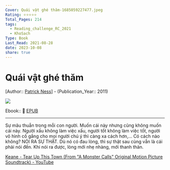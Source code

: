 ```yaml
---
Cover: Quái vật ghé thăm-1685059227477.jpeg
Rating: ⭐⭐⭐⭐⭐
Total_Pages: 214
tags:
  - Reading_challenge_RC_2021
  - KhoSach
Type: Book
Last_Read: 2021-08-28
date: 2023-10-08
share: true
---
```


# Quái vật ghé thăm
[Author:: [Patrick Ness](../../Patrick%20Ness.md)] - (Publication_Year:: 2011)

![](https://i.imgur.com/necNZXu.jpg)


Ebook:: 📘 [EPUB](https://onedrive.live.com/download?resid=E92BC60129512289%21146&authkey=!AM7V3XsMlF1slZE)

---

Sự mâu thuẫn trong mỗi con người. Muốn cái này nhưng cũng không muốn cái này. Người xấu không làm việc xấu, người tốt không làm việc tốt, người vô hình cố gắng cho mọi người chú ý thì càng xa cách hơn,... Có cách nào không? NÓI RA SỰ THẬT. Dù nó có đau lòng, thì sự thật sau cùng vẫn là cái phải nói đến. Khi nói ra được, lòng mới nhẹ nhàng, mới thanh thản.

[Keane - Tear Up This Town (From "A Monster Calls" Original Motion Picture Soundtrack) - YouTube](https://www.youtube.com/watch?v=t1w7vMJD_24)